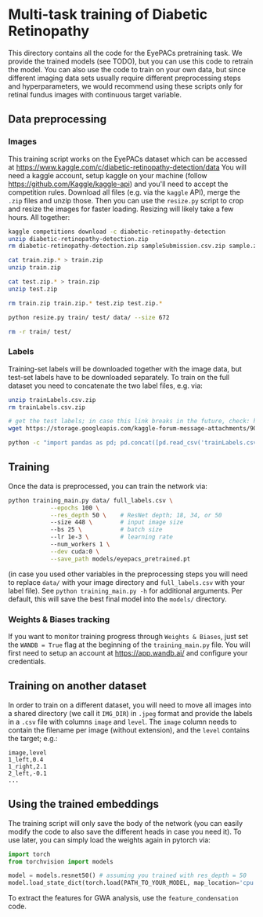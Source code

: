 # Multi-task training of Diabetic Retinopathy

This directory contains all the code for the EyePACs pretraining task. We provide the trained models (see TODO), but you can use this code to retrain the model. You can also use the code to train on your own data, but since different imaging data sets usually require different preprocessing steps and hyperparameters, we would recommend using these scripts only for retinal fundus images with continuous target variable.

## Data preprocessing


### Images
This training script works on the EyePACs dataset which can be accessed at https://www.kaggle.com/c/diabetic-retinopathy-detection/data You will need a kaggle account, setup kaggle on your machine (follow https://github.com/Kaggle/kaggle-api) and you'll need to accept the competition rules.
Download all files (e.g. via the `kaggle` API), merge the `.zip` files and unzip those. Then you can use the `resize.py` script to crop and resize the images for faster loading. Resizing will likely take a few hours. All together:
```bash
kaggle competitions download -c diabetic-retinopathy-detection
unzip diabetic-retinopathy-detection.zip
rm diabetic-retinopathy-detection.zip sampleSubmission.csv.zip sample.zip

cat train.zip.* > train.zip
unzip train.zip

cat test.zip.* > train.zip
unzip test.zip

rm train.zip train.zip.* test.zip test.zip.*

python resize.py train/ test/ data/ --size 672

rm -r train/ test/
```

### Labels
Training-set labels will be downloaded together with the image data, but test-set labels have to be downloaded separately. To train on the full dataset you need to concatenate the two label files, e.g. via:
```bash
unzip trainLabels.csv.zip
rm trainLabels.csv.zip

# get the test labels; in case this link breaks in the future, check: https://www.kaggle.com/c/diabetic-retinopathy-detection/discussion/16149
wget https://storage.googleapis.com/kaggle-forum-message-attachments/90528/2877/retinopathy_solution.csv

python -c "import pandas as pd; pd.concat([pd.read_csv('trainLabels.csv'), pd.read_csv('retinopathy_solution.csv').drop('Usage', 1)]).to_csv('full_labels.csv', index=False)"
```

## Training

Once the data is preprocessed, you can train the network via:

```bash
python training_main.py data/ full_labels.csv \
            --epochs 100 \
            --res_depth 50 \    # ResNet depth; 18, 34, or 50
            --size 448 \        # input image size
            --bs 25 \           # batch size
            --lr 1e-3 \         # learning rate
            --num_workers 1 \
            --dev cuda:0 \
            --save_path models/eyepacs_pretrained.pt
```

(in case you used other variables in the preprocessing steps you will need to replace `data/` with your image directory and `full_labels.csv` with your label file).
See `python training_main.py -h` for additional arguments.
Per default, this will save the best final model into the `models/` directory.

### Weights & Biases tracking

If you want to monitor training progress through `Weights & Biases`, just set the `WANDB = True` flag at the beginning of the `training_main.py` file. You will first need to setup an account at https://app.wandb.ai/ and configure your credentials.

## Training on another dataset

In order to train on a different dataset, you will need to move all images into a shared directory (we call it `IMG_DIR`) in `.jpeg` format  and provide the labels in a `.csv` file with columns `image` and `level`. The `image` column needs to contain the filename per image (without extension), and the `level` contains the target; e.g.:
```
image,level
1_left,0.4
1_right,2.1
2_left,-0.1
...
```

## Using the trained embeddings

The training script will only save the body of the network (you can easily modify the code to also save the different heads in case you need it). To use later, you can simply load the weights again in pytorch via:

```python
import torch
from torchvision import models

model = models.resnet50() # assuming you trained with res_depth = 50
model.load_state_dict(torch.load(PATH_TO_YOUR_MODEL, map_location='cpu'))
```

To extract the features for GWA analysis, use the `feature_condensation` code.
